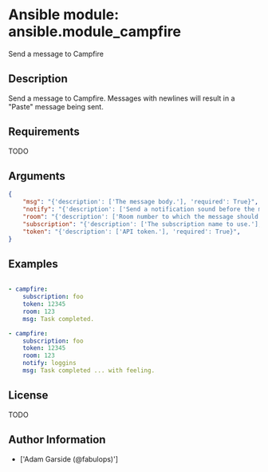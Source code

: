 # Ansible module: ansible.module_campfire


Send a message to Campfire

## Description

Send a message to Campfire.
Messages with newlines will result in a "Paste" message being sent.

## Requirements

TODO

## Arguments

``` json
{
    "msg": "{'description': ['The message body.'], 'required': True}",
    "notify": "{'description': ['Send a notification sound before the message.'], 'required': False, 'choices': ['56k', 'bell', 'bezos', 'bueller', 'clowntown', 'cottoneyejoe', 'crickets', 'dadgummit', 'dangerzone', 'danielsan', 'deeper', 'drama', 'greatjob', 'greyjoy', 'guarantee', 'heygirl', 'horn', 'horror', 'inconceivable', 'live', 'loggins', 'makeitso', 'noooo', 'nyan', 'ohmy', 'ohyeah', 'pushit', 'rimshot', 'rollout', 'rumble', 'sax', 'secret', 'sexyback', 'story', 'tada', 'tmyk', 'trololo', 'trombone', 'unix', 'vuvuzela', 'what', 'whoomp', 'yeah', 'yodel']}",
    "room": "{'description': ['Room number to which the message should be sent.'], 'required': True}",
    "subscription": "{'description': ['The subscription name to use.'], 'required': True}",
    "token": "{'description': ['API token.'], 'required': True}",
}
```

## Examples


``` yaml

- campfire:
    subscription: foo
    token: 12345
    room: 123
    msg: Task completed.

- campfire:
    subscription: foo
    token: 12345
    room: 123
    notify: loggins
    msg: Task completed ... with feeling.

```

## License

TODO

## Author Information
  - ['Adam Garside (@fabulops)']
